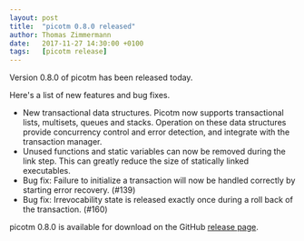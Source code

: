 ```yaml
---
layout: post
title:  "picotm 0.8.0 released"
author: Thomas Zimmermann
date:   2017-11-27 14:30:00 +0100
tags:   [picotm release]
---
```


Version 0.8.0 of picotm has been released today.

<!-- excerpt -->

Here's a list of new features and bug fixes.

 - New transactional data structures. Picotm now supports
   transactional lists, multisets, queues and stacks. Operation
   on these data structures provide concurrency control and
   error detection, and integrate with the transaction
   manager.
 - Unused functions and static variables can now be removed during
   the link step. This can greatly reduce the size of statically
   linked executables.
 - Bug fix: Failure to initialize a transaction will now be handled
   correctly by starting error recovery. (#139)
 - Bug fix: Irrevocability state is released exactly once during a roll back
   of the transaction. (#160)

picotm 0.8.0 is available for download on the GitHub
[release page][picotm_0_8_0].

[picotm_0_8_0]: https://github.com/picotm/picotm/releases/tag/v0.8.0

